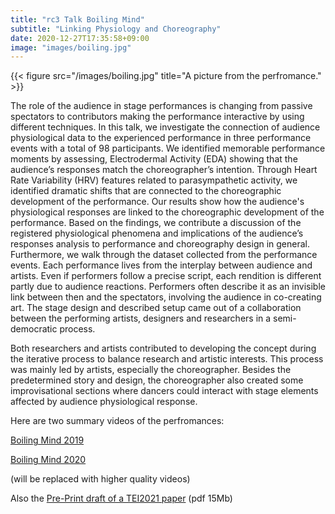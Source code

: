 ```yaml
---
title: "rc3 Talk Boiling Mind"
subtitle: "Linking Physiology and Choreography"
date: 2020-12-27T17:35:58+09:00
image: "images/boiling.jpg"
---
```


{{< figure src="/images/boiling.jpg" title="A picture from the perfromance." >}}

The role of the audience in stage performances is changing from passive spectators to contributors making the performance interactive by using different techniques. In this talk, we investigate the connection of audience physiological data to the experienced performance in three performance events with a total of 98 participants. We identified memorable performance moments by assessing, Electrodermal Activity (EDA) showing that the audience’s responses match the choreographer’s intention. Through Heart Rate Variability (HRV) features related to parasympathetic activity, we identified dramatic shifts that are connected to the choreographic development of the performance. Our results show how the audience's physiological responses are linked to the choreographic development of the performance. Based on the findings, we contribute a discussion of the registered physiological phenomena and implications of the audience’s responses analysis to performance and choreography design in general. Furthermore, we walk through the dataset collected from the performance events.
Each performance lives from the interplay between audience and artists. Even if performers follow a precise script, each rendition is different partly due to audience reactions. Performers often describe it as an invisible link between then and the spectators, involving the audience in co-creating art.
The stage design and described setup came out of a collaboration between the performing artists, designers and researchers in a semi-democratic process.

Both researchers and artists contributed to developing the concept during the iterative process to balance research and artistic interests. This process was mainly led by artists, especially the choreographer. Besides the predetermined story and design, the choreographer also created some improvisational sections where dancers could interact with stage elements affected by audience physiological response.

Here are two summary videos of the perfromances:

[Boiling Mind 2019](https://www.youtube.com/watch?v=yhpbghXP60U)

[Boiling Mind 2020](https://www.youtube.com/watch?v=gOLNIVmxBvU)

(will be replaced with higher quality videos)

Also the [Pre-Print draft of a TEI2021 paper](http://kaikunze.de/papers/pdf/sugawa2021boiling.pdf) (pdf 15Mb)

